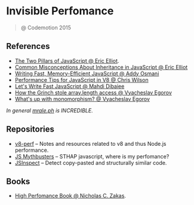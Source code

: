 # Invisible Perfomance

> @ Codemotion 2015

## References

- [The Two Pillars of JavaScript @ Eric Elliot](https://medium.com/javascript-scene/the-two-pillars-of-javascript-ee6f3281e7f3#.nonc5qfty).
- [Common Misconceptions About Inheritance in JavaScript @ Eric Elliot](https://medium.com/javascript-scene/common-misconceptions-about-inheritance-in-javascript-d5d9bab29b0a#.n90sx4vzh)
- [Writing Fast, Memory-Efficient JavaScript @ Addy Osmani](http://www.smashingmagazine.com/2012/11/writing-fast-memory-efficient-javascript/)
- [Performance Tips for JavaScript in V8 @ Chris Wilson](http://www.html5rocks.com/en/tutorials/speed/v8/)
- [Let's Write Fast JavaScript @ Mahdi Dibaiee](https://medium.com/the-javascript-collection/lets-write-fast-javascript-2b03c5575d9e#.49mfqp46v)
- [How the Grinch stole array.length access @ Vyacheslav Egorov](http://mrale.ph/blog/2014/12/24/array-length-caching.html)
- [What's up with monomorphism? @ Vyacheslav Egorov](http://mrale.ph/blog/2015/01/11/whats-up-with-monomorphism.html)

*In general [mrale.ph](http://mrale.ph) is INCREDIBLE.*

## Repositories

- [v8-perf](https://github.com/thlorenz/v8-perf) – Notes and resources related to v8 and thus Node.js performance.
- [JS Mythbusters](https://github.com/Kikobeats/javascript-mythbusters) – STHAP javascript, where is my perfomance? 
- [JSInspect](https://github.com/danielstjules/jsinspect) – Detect copy-pasted and structurally similar code.

## Books

- [High Perfomance Book @ Nicholas C. Zakas](http://shop.oreilly.com/product/9780596802806.do).
